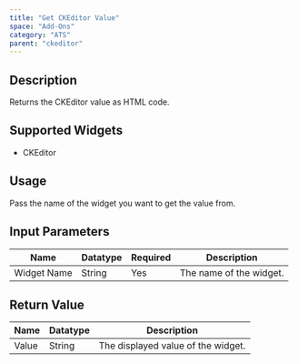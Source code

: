 ```yaml
---
title: "Get CKEditor Value"
space: "Add-Ons"
category: "ATS"
parent: "ckeditor"
---
```

## Description
Returns the CKEditor value as HTML code.

## Supported Widgets
+ CKEditor

## Usage
Pass the name of the widget you want to get the value from.

## Input Parameters



Name | Datatype | Required | Description
---- | -------- | ------- |---------------
Widget Name | String | Yes | The name of the widget.

## Return Value

Name | Datatype | Description
---- | --------- | ---------------
Value | String | The displayed value of the widget.
